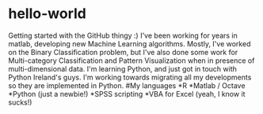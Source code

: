 # hello-world
Getting started with the GitHub thingy :)
I've been working for years in matlab, developing new Machine Learning algorithms. 
Mostly, I've worked on the Binary Classification problem, but I've also done some work for Multi-category Classification and Pattern Visualization when in presence of multi-dimensional data.
I'm learning Python, and just got in touch with Python Ireland's guys. I'm working towards migrating all my developments so they are implemented in Python.
#My languages
*R
*Matlab / Octave
*Python (just a newbie!)
*SPSS scripting
*VBA for Excel (yeah, I know it sucks!)
